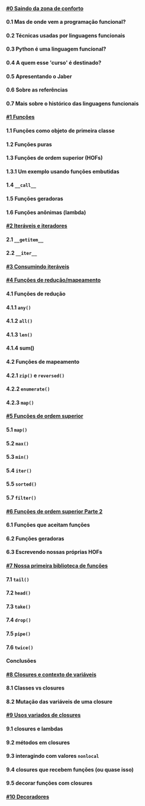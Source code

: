 #### [#0 Saindo da zona de conforto](roteiros/0_introducao.md)
#### 0.1 Mas de onde vem a programação funcional?
#### 0.2 Técnicas usadas por linguagens funcionais
#### 0.3 Python é uma linguagem funcional?
#### 0.4 A quem esse 'curso' é destinado?
#### 0.5 Apresentando o Jaber
#### 0.6 Sobre as referências
#### 0.7 Mais sobre o histórico das linguagens funcionais
#### [#1 Funções](roteiros/1_funcoes.md)
#### 1.1 Funções como objeto de primeira classe
#### 1.2 Funções puras
#### 1.3 Funções de ordem superior (HOFs)
#### 1.3.1 Um exemplo usando funções embutidas
#### 1.4 `__call__`
#### 1.5 Funções geradoras
#### 1.6 Funções anônimas (lambda)
#### [#2 Iteráveis e iteradores](roteiros/2_iteraveis_iteradores.md)
#### 2.1 `__getitem__`
#### 2.2 `__iter__`
#### [#3 Consumindo iteráveis](roteiros/3_consumindo_iteraveis.md)
#### [#4 Funções de redução/mapeamento](roteiros/4_funcoes_reducao_mapeamento.md)
#### 4.1 Funções de redução
#### 4.1.1 `any()`
#### 4.1.2 `all()`
#### 4.1.3 `len()`
#### 4.1.4 sum()
#### 4.2 Funções de mapeamento
#### 4.2.1 `zip()` e `reversed()`
#### 4.2.2 `enumerate()`
#### 4.2.3 `map()`
#### [#5 Funções de ordem superior](roteiros/5_hofs.md)
#### 5.1 `map()`
#### 5.2 `max()`
#### 5.3 `min()`
#### 5.4 `iter()`
#### 5.5 `sorted()`
#### 5.7 `filter()`
#### [#6 Funções de ordem superior Parte 2](roteiros/6_funcoes_geradoras_e_hofs_p2.md)
#### 6.1 Funções que aceitam funções
#### 6.2 Funções geradoras
#### 6.3 Escrevendo nossas próprias HOFs
#### [#7 Nossa primeira biblioteca de funções](roteiros/7_construindo_nossa_lib.md)
#### 7.1 `tail()`
#### 7.2 `head()`
#### 7.3 `take()`
#### 7.4 `drop()`
#### 7.5 `pipe()`
#### 7.6 `twice()`
#### Conclusões
#### [#8 Closures e contexto de variáveis](roteiros/8_closures_1_escopo.md)
#### 8.1 Classes vs closures
#### 8.2 Mutação das variáveis de uma closure
#### [#9 Usos variados de closures](roteiros/9_closures_2.md)
#### 9.1 closures e lambdas
#### 9.2 métodos em closures
#### 9.3 interagindo com valores `nonlocal`
#### 9.4 closures que recebem funções (ou quase isso)
#### 9.5 decorar funções com closures
#### [#10 Decoradores](roteiros/10_decoradores.md)
